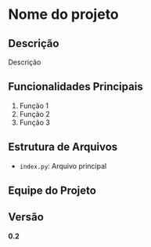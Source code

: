 # Nome do projeto

## Descrição

Descrição

## Funcionalidades Principais

1. Função 1
2. Função 2
3. Função 3

## Estrutura de Arquivos

- `index.py`: Arquivo principal

## Equipe do Projeto

## Versão
**0.2**
